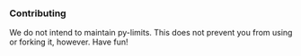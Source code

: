 ### Contributing

We do not intend to maintain py-limits.  This does not prevent you from using or forking it, however.  Have fun!

